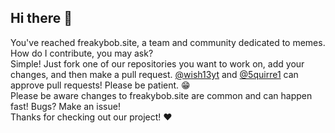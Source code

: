 ## Hi there 👋
You've reached freakybob.site, a team and community dedicated to memes.
<br>
How do I contribute, you may ask?
<br>
Simple! Just fork one of our repositories you want to work on, add your changes, and then make a pull request. [@wish13yt](https://github.com/wish13yt) and [@5quirre1](https://github.com/5quirre1) can approve pull requests! Please be patient. 😁
<br>
Please be aware changes to freakybob.site are common and can happen fast! Bugs? Make an issue!
<br>
Thanks for checking out our project! ❤️
